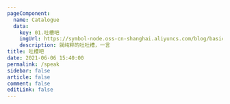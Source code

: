 ```yaml
---
pageComponent:
  name: Catalogue
  data:
    key: 01.吐槽吧
    imgUrl: https://symbol-node.oss-cn-shanghai.aliyuncs.com/blog/basic/speak_tucao.png
    description: 就纯粹的吐吐槽，一言
title: 吐槽吧
date: 2021-06-06 15:40:00
permalink: /speak
sidebar: false
article: false
comment: false
editLink: false
---
```


